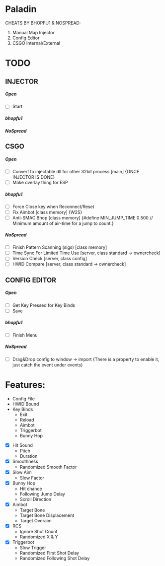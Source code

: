 # Paladin
CHEATS BY BHOPFU1 & NOSPREAD:
1. Manual Map Injector
2. Config Editor
3. CSGO Internal/External

# TODO

## INJECTOR

##### Open
- [ ] Start

##### bhopfu1

##### NoSpread

## CSGO

##### Open
- [ ] Convert to injectable dll for other 32bit process [main] {ONCE INJECTOR IS DONE}
- [ ] Make overlay thing for ESP

##### bhopfu1
- [ ] Force Close key when Reconnect/Reset
- [ ] Fix Aimbot [class memory] {W2S}
- [ ] Anti-SMAC Bhop [class memory] {#define MIN_JUMP_TIME 0.500 // Minimum amount of air-time for a jump to count.}

##### NoSpread
- [ ] Finish Pattern Scanning (sigs) [class memory]
- [ ] Time Sync For Limited Time Use [server, class standard -> ownercheck]
- [ ] Version Check [server, class config]
- [ ] HWID Compare [server, class standard -> ownercheck]

## CONFIG EDITOR

##### Open
- [ ] Get Key Pressed for Key Binds
- [ ] Save

##### bhopfu1
- [ ] Finish Menu

##### NoSpread
- [ ] Drag&Drop config to window -> import {There is a property to enable it, just catch the event under events}

# Features:

- Config File
- HWID Bound
- Key Binds
  - Exit
  - Reload
  - Aimbot
  - Triggerbot
  - Bunny Hop
- [x] Hit Sound
  - Pitch
  - Duration
- [x] Smoothness
  - Randomized Smooth Factor
- [x] Slow Aim
  - Slow Factor
- [x] Bunny Hop
  - Hit chance
  - Following Jump Delay
  - Scroll Direction
- [x] Aimbot
  - Target Bone
  - Target Bone Displacement
  - Target Overaim
- [x] RCS
  - Ignore Shot Count
  - Randomized X & Y
- [x] Triggerbot
  - Slow Trigger
  - Randomized First Shot Delay
  - Randomized Following Shot Delay
